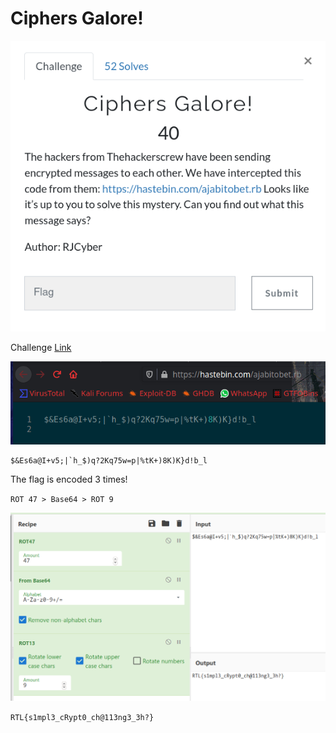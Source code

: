# Ciphers Galore!

![](img/1.png)

Challenge [Link](https://hastebin.com/ajabitobet.rb)

![](img/2.png)

```
$&Es6a@I+v5;|`h_$)q?2Kq75w=p|%tK+)8K)K}d!b_l
```

The flag is encoded 3 times! 

`ROT 47 > Base64 > ROT 9`

![](img/3.png)

``` RTL{s1mpl3_cRypt0_ch@113ng3_3h?} ```
